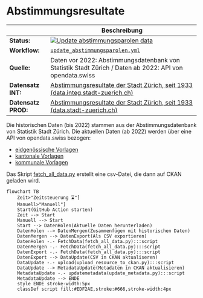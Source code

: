 Abstimmungsresultate
==============================================

||Beschreibung|
|---|---|
|**Status:**|[![Update abstimmungsparolen data](https://github.com/opendatazurich/opendatazurich.github.io/blob/master/.github/workflows/update_abstimmungsergebnisse.yml/badge.svg)](https://github.com/opendatazurich/opendatazurich.github.io/blob/master/.github/workflows/update_abstimmungsergebnisse.yml)|
|**Workflow:**|[`update_abstimmungsparolen.yml`](https://github.com/opendatazurich/opendatazurich.github.io/blob/master/.github/workflows/update_abstimmungsergebnisse.yml)|
|**Quelle:**| Daten vor 2022: Abstimmungsdatenbank von Statistik Stadt Zürich / Daten ab 2022: API von opendata.swiss|
|**Datensatz INT:**|[Abstimmungsresultate der Stadt Zürich, seit 1933 (data.integ.stadt-zuerich.ch)](https://data.integ.stadt-zuerich.ch/dataset/politik_abstimmungen_seit1933)|
|**Datensatz PROD:**|[Abstimmungsresultate der Stadt Zürich, seit 1933 (data.stadt-zuerich.ch)](https://data.stadt-zuerich.ch/dataset/politik_abstimmungen_seit1933)|

Die historischen Daten (bis 2022) stammen aus der Abstimmungsdatenbank von Statistik Stadt Zürich. Die aktuellen Daten (ab 2022) werden über eine API von opendata.swiss bezogen:
- [eidgenössische Vorlagen](https://ckan.opendata.swiss/api/3/action/package_show?id=echtzeitdaten-am-abstimmungstag-zu-eidgenoessischen-abstimmungsvorlagen) 
- [kantonale Vorlagen](https://ckan.opendata.swiss/api/3/action/package_show?id=echtzeitdaten-am-abstimmungstag-zu-kantonalen-abstimmungsvorlagen)
- [kommunale Vorlagen](https://ckan.opendata.swiss/api/3/action/package_show?id=echtzeitdaten-am-abstimmungstag-des-kantons-zurich-kommunale-und-regionale-vorlagen)

Das Skript [fetch_all_data.py](https://github.com/opendatazurich/opendatazurich.github.io/blob/master/automation/abstimmungsergebnisse/fetch_all_data.py) erstellt eine csv-Datei, die dann auf CKAN geladen wird.


```mermaid
flowchart TB
    Zeit>"Zeitsteuerung ⌛️"]
    Manuell>"Manuell"]
    Start(GitHub Action starten)
    Zeit --> Start
    Manuell --> Start
    Start --> DatenHolen(Aktuelle Daten herunterladen)
    DatenHolen --> DatenMergen(Zusammenfügen mit historischen Daten)
	DatenMergen --> DatenExport(Als CSV exportieren)
	DatenHolen -.- FetchData(fetch_all_data.py):::script
	DatenMergen -.- FetchData(fetch_all_data.py):::script
	DatenExport -.- FetchData(fetch_all_data.py):::script
    DatenExport --> DataUpdate(CSV in CKAN aktualiseren)
    DataUpdate -.- upload(upload_resource_to_ckan.py):::script
    DataUpdate --> MetadataUpdate(Metadaten in CKAN aktualisieren)
    MetadataUpdate -.- updatemetadata(update_metadata.py):::script
    MetadataUpdate --> ENDE
    style ENDE stroke-width:5px
    classDef script fill:#EDF2AE,stroke:#666,stroke-width:4px
```

